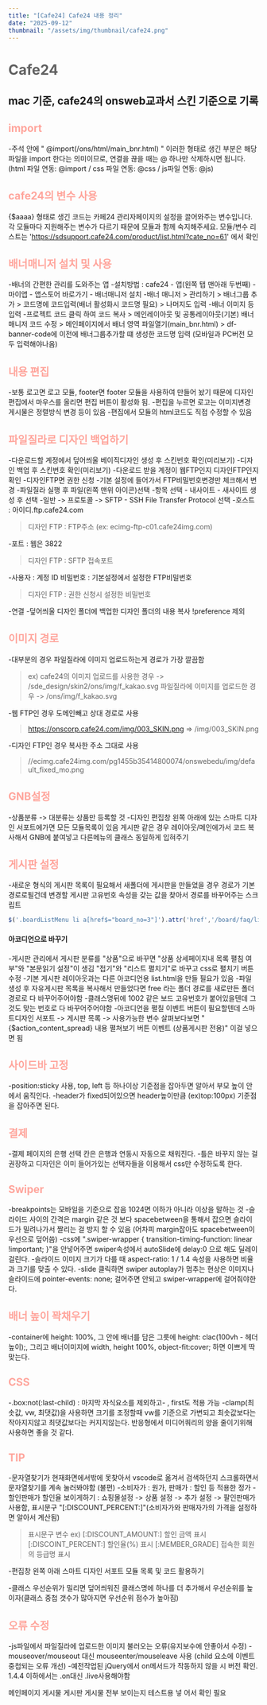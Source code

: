 ```yaml
---
title: "[Cafe24] Cafe24 내용 정리"
date: "2025-09-12"
thumbnail: "/assets/img/thumbnail/cafe24.png"
---
```

# <span style="color:#616161; font-weight:bold;">Cafe24</span>
mac 기준, cafe24의 onsweb교과서 스킨 기준으로 기록
---

## <span style="color:#ffa59c; font-weight:bold;">import</span>
-주석 안에 " @import(/ons/html/main_bnr.html) " 이러한 형태로 생긴 부분은 해당 파일을 import 한다는 의미이므로, 연결을 끊을 때는 @ 하나만 삭제하시면 됩니다.
(html 파일 연동: @import / css 파일 연동: @css / js파일 연동: @js)

## <span style="color:#ffa59c; font-weight:bold;">cafe24의 변수 사용</span>
{$aaaa} 형태로 생긴 코드는 카페24 관리자페이지의 설정을 끌어와주는 변수입니다. 
각 모듈마다 지원해주는 변수가 다르기 때문에 모듈과 함께 숙지해주세요.
모듈/변수 리스트는 'https://sdsupport.cafe24.com/product/list.html?cate_no=61' 에서 확인

## <span style="color:#ffa59c; font-weight:bold;">배너매니저 설치 및 사용</span>
-배너의 간편한 관리를 도와주는 앱
-설치방법 : cafe24 - 앱(왼쪽 탭 맨아래 두번째) - 마이앱 - 앱스토어 바로가기 - 배너매니저 설치
-배너 매니저 > 관리하기 > 배너그룹 추가 > 코드명에 코드입력(배너 활성화시 코드명 필요) > 나머지도 입력
-배너 이미지 등 입력
-프로젝트 코드 클릭 하여 코드 복사 > 메인레이아웃 및 공통레이아웃(기본) 배너매니저 코드 수정 > 메인페이지에서 배너 영역 파일열기(main_bnr.html) >
df-banner-code에 이전에 배너그룹추가할 떄 생성한 코드명 입력 (모바일과 PC버전 모두 입력해야나옴)


## <span style="color:#ffa59c; font-weight:bold;">내용 편집</span>
-보통 로고면 로고 모듈, footer면 footer 모듈을 사용하여 만들어 놨기 때문에 디자인 편집에서 마우스를 올리면 편집 버튼이 활성화 됨.
-편집을 누르면 로고는 이미지변경 게시물은 정렬방식 변경 등이 있음
-편집에서 모듈의 html코드도 직접 수정할 수 있음

## <span style="color:#ffa59c; font-weight:bold;">파일질라로 디자인 백업하기</span>
-다운로드할 계정에서 덮어씌울 베이직디자인 생성 후 스킨번호 확인(미리보기)
-디자인 백업 후 스킨번호 확인(미리보기)
-다운로드 받을 계정이 웹FTP인지 디자인FTP인지 확인
-디자인FTP면 권한 신청
-기본 설정에 들어가서 FTP비밀번호변경만 체크해서 변경
-파일질라 실행 후 파일(왼쪽 맨위 아이콘)선택
-항목 선택 - 내사이트 - 새사이트 생성 후 선택
-일반 -> 프로토콜 -> SFTP - SSH File Transfer Protocol 선택
-호스트 : 아이디.ftp.cafe24.com
>디자인 FTP : FTP주소 (ex: ecimg-ftp-c01.cafe24img.com)

-포트 : 웹은 3822
>디자인 FTP : SFTP 접속포트 

-사용자 : 계정 ID
비밀번호 : 기본설정에서 설정한 FTP비밀번호
>디자인 FTP : 권한 신청시 설정한 비밀번호

-연결 
-덮어씌울 디자인 폴더에 백업한 디자인 폴더의 내용 복사 !preference 제외

## <span style="color:#ffa59c; font-weight:bold;">이미지 경로</span>
-대부분의 경우 파일질라에 이미지 업로드하는게 경로가 가장 깔끔함
>ex) cafe24의 이미지 업로드를 사용한 경우 -> /sde_design/skin2/ons/img/f_kakao.svg 
     파일질라에 이미지를 업로드한 경우 -> /ons/img/f_kakao.svg


-웹 FTP인 경우 도메인빼고 상대 경로로 사용
>https://onscorp.cafe24.com/img/003_SKIN.png => /img/003_SKIN.png

-디자인 FTP인 경우 복사한 주소 그대로 사용
>//ecimg.cafe24img.com/pg1455b35414800074/onswebedu/img/default_fixed_mo.png

## <span style="color:#ffa59c; font-weight:bold;">GNB설정</span>
-상품분류 -> 대분류는 상품만 등록할 것
-디자인 편집창 왼쪽 아래에 있는 스마트 디자인 서포트에가면 모든 모듈목록이 있음 게시판 같은 경우 레이아웃/메인에가서 코드 복사해서 GNB에 붙여넣고 다른메뉴의 클래스 동일하게 입혀주기

## <span style="color:#ffa59c; font-weight:bold;">게시판 설정</span>

-새로운 형식의 게시판 목록이 필요해서 새폴더에 게시판을 만들었을 경우 경로가 기본경로로될건데 변경할 게시판 고유번호 속성을 갖는 값을 찾아서 경로를 바꾸어주는 스크립트
```javascript
$('.boardListMenu li a[href$="board_no=3"]').attr('href','/board/faq/list.html');
```

#### 아코디언으로 바꾸기
-게시판 관리에서 게시판 분류를 "상품"으로 바꾸면 "상품 상세페이지내 목록 펼침 여부"와 "본문읽기 설정"이 생김 "접기"와 "리스트 펼치기"로 바꾸고 css로 펼치기 버튼 수정
-기본 게시판 레이아웃과는 다른 아코디언용 list.html을 만들 필요가 있음
-파일 생성 후 자유게시판 목록을 복사해서 만들었다면 free 라는 폴더 경로를 새로만든 폴더 경로로 다 바꾸어주어야함
-클래스명뒤에 1002 같은 보드 고유번호가 붙어있을텐데 그것도 맞는 번호로 다 바꾸어주어야함
-아코디언을 펼칠 이벤트 버튼이 필요할텐데 스마트디자인 서포트 -> 게시판 목록 -> 사용가능한 변수 살펴보다보면 "{$action_content_spread}	내용 펼쳐보기 버튼 이벤트 (상품게시판 전용)" 이걸 넣으면 됨

## <span style="color:#ffa59c; font-weight:bold;">사이드바 고정</span>
-position:sticky 사용, top, left 등 하나이상 기준점을 잡아두면 알아서 부모 높이 안에서 움직인다.
-header가 fixed되어있으면 header높이만큼 (ex)top:100px) 기준점을 잡아주면 된다.

## <span style="color:#ffa59c; font-weight:bold;">결제</span>
-결제 페이지의 은행 선택 칸은 은행과 연동시 자동으로 채워진다.
-틀은 바꾸지 않는 걸 권장하고 디자인은 이미 들어가있는 선택자들을 이용해서 css만 수정하도록 한다.

## <span style="color:#ffa59c; font-weight:bold;">Swiper</span>
-breakpoints는 모바일을 기준으로 잡음 1024면 이하가 아니라 이상을 말하는 것
-슬라이드 사이의 간격은 margin 같은 것 보다 spacebetween을 통해서 잡으면 슬라이드가 밀려나가서 짤리는 걸 방지 할 수 있음 (어차피 margin잡아도 spacebetween이 우선으로 덮어씀)
-css에 ".swiper-wrapper { transition-timing-function: linear !important; }"을 안넣어주면 swiper속성에서 autoSlide에 delay:0 으로 해도 딜레이걸린다.
-슬라이드 이미지 크기가 다를 때 aspect-ratio: 1 / 1.4 속성을 사용하면 비율과 크기를 맞출 수 있다.
-slide 클릭하면 swiper autoplay가 멈추는 현상은 이미지나 슬라이드에 pointer-events: none; 걸어주면 안되고 swiper-wrapper에 걸어줘야한다.

## <span style="color:#ffa59c; font-weight:bold;">배너 높이 꽉채우기</span>
-container에 height: 100%, 그 안에 배너를 담은 그릇에 height: clac(100vh - 헤더높이);, 그리고 배너이미지에 width, height 100%, object-fit:cover; 하면 이쁘게 딱 맞는다.

## <span style="color:#ffa59c; font-weight:bold;">CSS</span>
-.box:not(:last-child) : 마지막 자식요소를 제외하고- , first도 적용 가능
-clamp(최솟값, vw, 최댓값)을 사용하면 크기를 조정할때 vw를 기준으로 가변되고 최솟값보다는 작아지지않고 최댓값보다는 커지지않는다. 반응형에서 미디어쿼리의 양을 줄이기위해 사용하면 좋을 것 같다.

## <span style="color:#ffa59c; font-weight:bold;">TIP</span>
-문자열찾기가 현재화면에서밖에 못찾아서 vscode로 옮겨서 검색하던지 스크롤하면서 문자열찾기를 계속 눌러봐야함 (불편)
-소비자가 : 원가, 판매가 : 할인 등 적용한 정가
-할인판매가 할인율 보이게하기 : 쇼핑몰설정 -> 상품 설정 -> 추가 설정 -> 팔인판매가 사용함, 표시문구 "[:DISCOUNT_PERCENT:]"(소비자가와 판매자가의 가격을 설정하면 알아서 계산됨)
>표시문구 변수 ex)
[:DISCOUNT_AMOUNT:] 할인 금액 표시
[:DISCOINT_PERCENT:] 할인율(%) 표시
[:MEMBER_GRADE] 접속한 회원의 등급명 표시

-편집창 왼쪽 아래 스마트 디자인 서포트 모듈 목록 및 코드 활용하기

-클래스 우선순위가 밀리면 덮어씌워진 클래스명에 하나를 더 추가해서 우선순위를 높이자(클래스 중첩 갯수가 많아지면 우선순위 점수가 높아짐)


## <span style="color:#ffa59c; font-weight:bold;">오류 수정</span>
-js파일에서 파일질라에 업로드한 이미지 불러오는 오류(유지보수에 안좋아서 수정)
-mouseover/mouseout 대신 mouseenter/mouseleave 사용 (child 요소에 이벤트 중첩되는 오류 개선)
-예전작업된 jQuery에서 on메서드가 작동하지 않을 시 버전 확인. 1.4.4 이하에서는 .on대신 .live사용해야함

메인페이지 게시물 게시판 게시물 전부 보이는지 테스트용 넣 어서 확인 필요